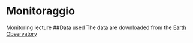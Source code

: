# Monitoraggio
Monitoring lecture
##Data used 
The data are downloaded from the [Earth Observatory](https://earthobservatory.nasa.gov/)
